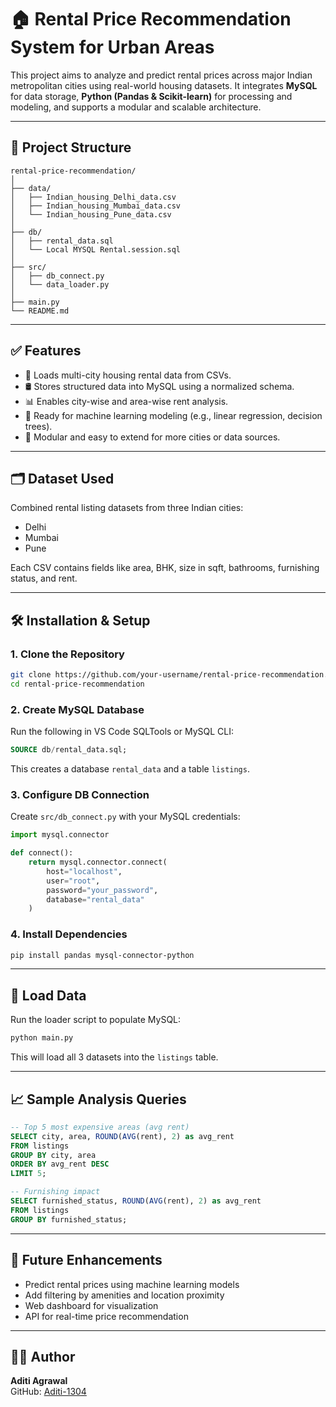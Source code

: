 # 🏠 Rental Price Recommendation System for Urban Areas

This project aims to analyze and predict rental prices across major Indian metropolitan cities using real-world housing datasets. It integrates **MySQL** for data storage, **Python (Pandas & Scikit-learn)** for processing and modeling, and supports a modular and scalable architecture.

---

## 📁 Project Structure

```
rental-price-recommendation/
│
├── data/
│   ├── Indian_housing_Delhi_data.csv
│   ├── Indian_housing_Mumbai_data.csv
│   └── Indian_housing_Pune_data.csv
│
├── db/
│   ├── rental_data.sql
│   └── Local MYSQL Rental.session.sql
│
├── src/
│   ├── db_connect.py
│   └── data_loader.py
│
├── main.py
└── README.md
```

---

## ✅ Features

- 🚪 Loads multi-city housing rental data from CSVs.
- 🛢️ Stores structured data into MySQL using a normalized schema.
- 📊 Enables city-wise and area-wise rent analysis.
- 🧠 Ready for machine learning modeling (e.g., linear regression, decision trees).
- 🔗 Modular and easy to extend for more cities or data sources.

---

## 🗂️ Dataset Used

Combined rental listing datasets from three Indian cities:

- Delhi
- Mumbai
- Pune

Each CSV contains fields like area, BHK, size in sqft, bathrooms, furnishing status, and rent.

---

## 🛠️ Installation & Setup

### 1. Clone the Repository

```bash
git clone https://github.com/your-username/rental-price-recommendation.git
cd rental-price-recommendation
```

### 2. Create MySQL Database

Run the following in VS Code SQLTools or MySQL CLI:

```sql
SOURCE db/rental_data.sql;
```

This creates a database `rental_data` and a table `listings`.

### 3. Configure DB Connection

Create `src/db_connect.py` with your MySQL credentials:

```python
import mysql.connector

def connect():
    return mysql.connector.connect(
        host="localhost",
        user="root",
        password="your_password",
        database="rental_data"
    )
```

### 4. Install Dependencies

```bash
pip install pandas mysql-connector-python
```

---

## 🚀 Load Data

Run the loader script to populate MySQL:

```bash
python main.py
```

This will load all 3 datasets into the `listings` table.

---

## 📈 Sample Analysis Queries

```sql
-- Top 5 most expensive areas (avg rent)
SELECT city, area, ROUND(AVG(rent), 2) as avg_rent
FROM listings
GROUP BY city, area
ORDER BY avg_rent DESC
LIMIT 5;

-- Furnishing impact
SELECT furnished_status, ROUND(AVG(rent), 2) as avg_rent
FROM listings
GROUP BY furnished_status;
```

---

## 🔮 Future Enhancements

- Predict rental prices using machine learning models
- Add filtering by amenities and location proximity
- Web dashboard for visualization
- API for real-time price recommendation

---

## 👩‍💻 Author

**Aditi Agrawal** <br>
GitHub: [Aditi-1304](https://github.com/Aditi-1304)
